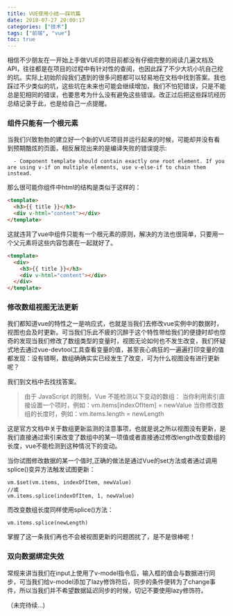 ```yaml
---
title: VUE使用小结——踩坑篇
date: 2018-07-27 20:00:17
categories: ["技术"]
tags: ["前端", "vue"]
toc: true
---
```


相信不少朋友在一开始上手做VUE的项目前都没有仔细完整的阅读几遍文档及API，往往都是在项目的过程中有针对性的查阅，也因此踩了不少大坑小坑自己挖的坑。实际上初始阶段我们遇到的很多问题都可以轻易地在文档中找到答案。我也踩过不少类似的坑，这些坑在未来也可能会继续增加，我们不怕犯错误，只是不能总是犯相同的错误，也要思考为什么没有避免这些错误。改正过后把这些踩坑经历总结记录于此，也是给自己一点提醒。

### 组件只能有一个根元素

当我们兴致勃勃的建立好一个新的VUE项目并运行起来的时候，可能却并没有看到预期酷炫的页面，相反展现出来的是编译失败的错误提示:
``` hash
  - Component template should contain exactly one root element. If you are using v-if on multiple elements, use v-else-if to chain them instead.
```

那么很可能你组件中html的结构是类似于这样的：
``` html
<template>
  <h3>{{ title }}</h3>
  <div v-html="content"></div>
</template>
```

这就违背了vue中组件只能有一个根元素的原则，解决的方法也很简单，只要用一个父元素将这些内容包裹在一起就好了。
``` html
<template>
  <div>
    <h3>{{ title }}</h3>
    <div v-html="content"></div>
  </div> 
</template>
```

### 修改数组视图无法更新

我们都知道vue的特性之一是响应式，也就是当我们去修改vue实例中的数据时，视图也会及时更新。可当我们乐此不疲的沉醉于这个特性带给我们的便捷时却也惊奇的发现当我们修改了数组类型的变量时，视图无论如何也不发生改变，我们怀疑式地去通过vue-devtool工具查看变量的值，甚至丧心病狂的一遍遍打印变量的值都发现：没有错啊，数组确确实实已经发生了改变，可为什么视图没有进行更新呢？

我们到文档中去找找答案。
>由于 JavaScript 的限制，Vue 不能检测以下变动的数组：
当你利用索引直接设置一个项时，例如：vm.items[indexOfItem] = newValue
当你修改数组的长度时，例如：vm.items.length = newLength

这是官方文档中关于数组更新监测的注意事项，也就是说之所以视图没有更新，是我们直接通过索引来改变了数组中的某一项值或者直接通过修改length改变数组的长度，vue不能检测到这种情况下的变动。

当你试图修改数据的某一个值时,正确的做法是通过Vue的set方法或者通过调用splice()变异方法触发试图更新：
``` vue
vm.$set(vm.items, indexOfItem, newValue)
//或
vm.items.splice(indexOfItem, 1, newValue)
```

而改变数组长度同样使用splice()方法：
``` vue
vm.items.splice(newLength)
```

掌握了这一条我们再也不会被视图更新的问题困扰了，是不是很棒呢！

### 双向数据绑定失效

常规来讲当我们在input上使用了v-model指令后，输入框的值会与数据进行同步，可当我们给v-model添加了lazy修饰符后，同步的条件便转为了change事件，所以当我们并不希望数据延迟同步的时候，切记不要使用lazy修饰符。

（未完待续...)
